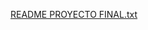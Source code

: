 
[README PROYECTO FINAL.txt](https://github.com/user-attachments/files/15509657/README.PROYECTO.FINAL.txt)

